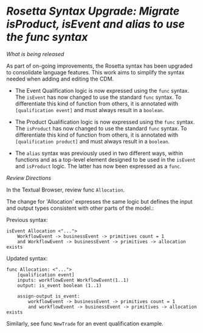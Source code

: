 # *Rosetta Syntax Upgrade: Migrate isProduct, isEvent and alias to use the func syntax*

_What is being released_

As part of on-going improvements, the Rosetta syntax has been upgraded to consolidate language features. This work aims to simplify the syntax needed when adding and editing the CDM.

* The Event Qualification logic is now expressed using the `func` syntax.
  The `isEvent` has now changed to use the standard `func` syntax. To differentiate this kind of function from others, it is annotated with `[qualification event]` and must always result in a `boolean`.

* The Product Qualification logic is now expressed using the `func` syntax.
  The `isProduct` has now changed to use the standard `func` syntax. To differentiate this kind of function from others, it is annotated with `[qualification product]` and must always result in a `boolean`.

* The `alias` syntax was previously used in two different ways, within functions and as a top-level element designed to be used in the `isEvent` and `isProduct` logic. The latter has now been expressed as a `func`.

_Review Directions_

In the Textual Browser, review func `Allocation`.

The change for 'Allocation' expresses the same logic but defines the input and output types consistent with other parts of the model.:

Previous syntax:
```
isEvent Allocation <"...">
	WorkflowEvent -> businessEvent -> primitives count = 1
	and WorkflowEvent -> businessEvent -> primitives -> allocation exists
```

Updated syntax:
```
func Allocation: <"...">
	[qualification event]
	inputs: workflowEvent WorkflowEvent(1..1)
	output: is_event boolean (1..1)
  
	assign-output is_event:
		workflowEvent -> businessEvent -> primitives count = 1
		and workflowEvent -> businessEvent -> primitives -> allocation exists

```

Similarly, see func `NewTrade` for an event qualification example.
